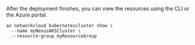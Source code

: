 After the deployment finishes, you can view the resources using the CLI or the Azure portal.

```azurecli
az networkcloud kubernetescluster show \
  --name myNexusAKSCluster \
  --resource-group myResourceGroup
```